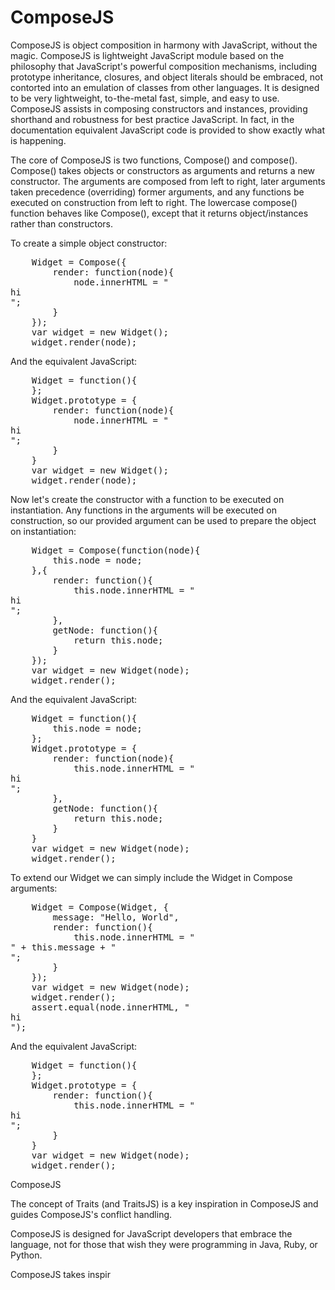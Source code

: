 # ComposeJS

ComposeJS is object composition in harmony with JavaScript, without the magic.
ComposeJS is lightweight JavaScript module based on the philosophy that JavaScript's 
powerful composition mechanisms, including prototype inheritance, closures, and object 
literals should be embraced, not contorted into an emulation of classes from other 
languages. It is designed to be very lightweight, to-the-metal fast, simple, and easy to 
use. ComposeJS assists in composing constructors and instances, providing 
shorthand and robustness for best practice JavaScript. In fact, in the documentation
equivalent JavaScript code is provided to show exactly what is happening. 

The core of ComposeJS is two functions, Compose() and compose(). Compose()
takes objects or constructors as arguments and returns a new constructor. The arguments
are composed from left to right, later arguments taken precedence (overriding) former
arguments, and any functions be executed on construction from left to right. The 
lowercase compose() function behaves like Compose(), except that
it returns object/instances rather than constructors.

To create a simple object constructor:
<pre>
	Widget = Compose({
		render: function(node){
			node.innerHTML = "<div>hi</div>";
		}
	});
	var widget = new Widget();
	widget.render(node);
</pre>
And the equivalent JavaScript:
<pre>
	Widget = function(){
	};
	Widget.prototype = {
		render: function(node){
			node.innerHTML = "<div>hi</div>";
		}
	}
	var widget = new Widget();
	widget.render(node);
</pre> 

Now let's create the constructor with a function to be executed on instantiation. Any
functions in the arguments will be executed on construction, so our provided argument
can be used to prepare the object on instantiation:
<pre>
	Widget = Compose(function(node){
		this.node = node;
	},{
		render: function(){
			this.node.innerHTML = "<div>hi</div>";
		},
		getNode: function(){
			return this.node;
		}
	});
	var widget = new Widget(node);
	widget.render();
</pre> 
And the equivalent JavaScript:
<pre>
	Widget = function(){
		this.node = node;
	};
	Widget.prototype = {
		render: function(node){
			this.node.innerHTML = "<div>hi</div>";
		},
		getNode: function(){
			return this.node;
		}
	}
	var widget = new Widget(node);
	widget.render();
</pre> 

To extend our Widget we can simply include the Widget in Compose arguments: 
<pre>
	Widget = Compose(Widget, {
		message: "Hello, World",
		render: function(){
			this.node.innerHTML = "<div>" + this.message + "</div>";
		}
	});
	var widget = new Widget(node);
	widget.render();
	assert.equal(node.innerHTML, "<div>hi</div>");
</pre> 
And the equivalent JavaScript:
<pre>
	Widget = function(){
	};
	Widget.prototype = {
		render: function(){
			this.node.innerHTML = "<div>hi</div>";
		}
	}
	var widget = new Widget(node);
	widget.render();
</pre> 

ComposeJS 




The concept of Traits (and TraitsJS) is a key inspiration in ComposeJS and guides 
ComposeJS's conflict handling. 

ComposeJS is designed for JavaScript developers that embrace the 
language, not for those that wish they were programming in Java, Ruby, or Python.

ComposeJS takes inspir
   